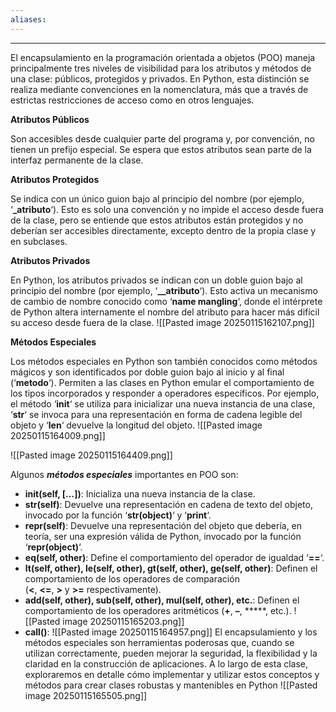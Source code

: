 ```yaml
---
aliases:
---
```

---
El encapsulamiento en la programación orientada a objetos (POO) maneja principalmente tres niveles de visibilidad para los atributos y métodos de una clase: públicos, protegidos y privados. En Python, esta distinción se realiza mediante convenciones en la nomenclatura, más que a través de estrictas restricciones de acceso como en otros lenguajes.

**Atributos Públicos**

Son accesibles desde cualquier parte del programa y, por convención, no tienen un prefijo especial. Se espera que estos atributos sean parte de la interfaz permanente de la clase.

**Atributos Protegidos**

Se indica con un único guion bajo al principio del nombre (por ejemplo, ‘**_atributo**‘). Esto es solo una convención y no impide el acceso desde fuera de la clase, pero se entiende que estos atributos están protegidos y no deberían ser accesibles directamente, excepto dentro de la propia clase y en subclases.

**Atributos Privados**

En Python, los atributos privados se indican con un doble guion bajo al principio del nombre (por ejemplo, ‘**__atributo**‘). Esto activa un mecanismo de cambio de nombre conocido como ‘**name mangling**‘, donde el intérprete de Python altera internamente el nombre del atributo para hacer más difícil su acceso desde fuera de la clase.
![[Pasted image 20250115162107.png]]

**Métodos Especiales**

Los métodos especiales en Python son también conocidos como métodos mágicos y son identificados por doble guion bajo al inicio y al final (‘**__metodo__**‘). Permiten a las clases en Python emular el comportamiento de los tipos incorporados y responder a operadores específicos. Por ejemplo, el método ‘**__init__**‘ se utiliza para inicializar una nueva instancia de una clase, ‘**__str__**‘ se invoca para una representación en forma de cadena legible del objeto y ‘**__len__**‘ devuelve la longitud del objeto.
![[Pasted image 20250115164009.png]]

![[Pasted image 20250115164409.png]]

Algunos ***métodos especiales*** importantes en POO son:
- **__init__(self, […])**: Inicializa una nueva instancia de la clase.
- **__str__(self)**: Devuelve una representación en cadena de texto del objeto, invocado por la función ‘**str(object)**‘   y ‘**print**‘.
- **__repr__(self)**: Devuelve una representación del objeto que debería, en teoría, ser una expresión válida de Python, invocado por la función ‘**repr(object)**‘.
- **__eq__(self, other)**: Define el comportamiento del operador de igualdad ‘**==**‘.
- **__lt__(self, other), __le__(self, other), __gt__(self, other), __ge__(self, other)**: Definen el comportamiento de los operadores de comparación (**<**, **<=**, **>** y **>=** respectivamente).
- **__add__(self, other), __sub__(self, other), __mul__(self, other), etc.**: Definen el comportamiento de los operadores aritméticos (**+**, **–**, *****, etc.).
![[Pasted image 20250115165203.png]]
- **__call__()**:
![[Pasted image 20250115164957.png]]
El encapsulamiento y los métodos especiales son herramientas poderosas que, cuando se utilizan correctamente, pueden mejorar la seguridad, la flexibilidad y la claridad en la construcción de aplicaciones. A lo largo de esta clase, exploraremos en detalle cómo implementar y utilizar estos conceptos y métodos para crear clases robustas y mantenibles en Python
![[Pasted image 20250115165505.png]]